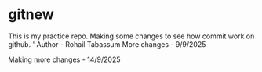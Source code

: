 # gitnew
This is my practice repo.
Making some changes to see how commit work on github. '
Author - Rohail Tabassum
More changes - 9/9/2025

Making more changes - 14/9/2025